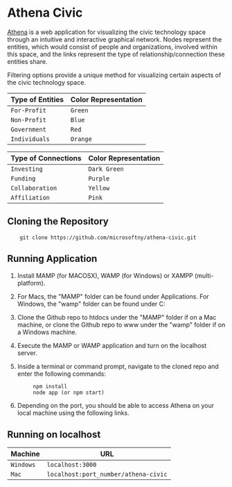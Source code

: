 Athena Civic
============

[Athena](athenacivic.azurewebsites.net) is a web application for visualizing the civic technology space through an intuitive and interactive graphical network. Nodes represent the entities, which would consist of people and organizations, involved within this space, and the links represent the type of relationship/connection these entities share. 

Filtering options provide a unique method for visualizing certain aspects of the civic technology space.

|Type of Entities | Color Representation
|----------------|-----------------
|`For-Profit`|`Green`
|`Non-Profit`|`Blue`
|`Government`|`Red`
|`Individuals`|`Orange` 

|Type of Connections | Color Representation
|----------------|-----------------
|`Investing`|`Dark Green` 
|`Funding`|`Purple`
|`Collaboration`|`Yellow`
|`Affiliation`|`Pink`

Cloning the Repository
----------------------

		git clone https://github.com/microsoftny/athena-civic.git

Running Application
--------------------

1. Install MAMP (for MACOSX), WAMP (for Windows) or XAMPP (multi-platform).
2. For Macs, the "MAMP" folder can be found under Applications. For Windows, the "wamp" folder can be found under C:
3. Clone the Github repo to htdocs under the "MAMP" folder if on a Mac machine, or clone the Github repo to www under the "wamp" folder if on a Windows machine.
4. Execute the MAMP or WAMP application and turn on the localhost server.
5. Inside a terminal or command prompt, navigate to the cloned repo and enter the following commands:

			npm install
			node app (or npm start)

6. Depending on the port, you should be able to access Athena on your local machine using the following links.
	
Running on localhost
--------------------

|Machine | URL
|------- | ---
|`Windows`| `localhost:3000`
|`Mac`| `localhost:port_number/athena-civic`
